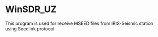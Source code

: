 # WinSDR_UZ
This program is used for receive MSEED files from IRIS-Seismic station using Seedlink protocol
